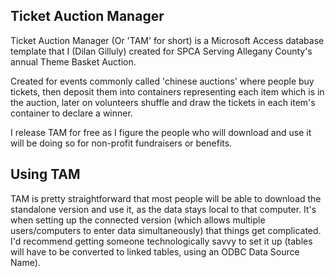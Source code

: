 ## Ticket Auction Manager

Ticket Auction Manager (Or 'TAM' for short) is a Microsoft Access database template that I (Dilan Gilluly) created for SPCA Serving Allegany County's annual Theme Basket Auction.

Created for events commonly called 'chinese auctions' where people buy tickets, then deposit them into containers representing each item which is in the auction, later on volunteers shuffle and draw the tickets in each item's container to declare a winner.

I release TAM for free as I figure the people who will download and use it will be doing so for non-profit fundraisers or benefits.

## Using TAM

TAM is pretty straightforward that most people will be able to download the standalone version and use it, as the data stays local to that computer. It's when setting up the connected version (which allows multiple users/computers to enter data simultaneously) that things get complicated. I'd recommend getting someone technologically savvy to set it up (tables will have to be converted to linked tables, using an ODBC Data Source Name).